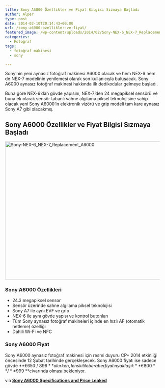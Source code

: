 ```yaml
---
title: Sony A6000 Özellikler ve Fiyat Bilgisi Sızmaya Başladı
author: Alper
type: post
date: 2014-02-10T20:14:43+00:00
url: /sony-a6000-ozellikler-ve-fiyat/
featured_image: /wp-content/uploads/2014/02/Sony-NEX-6_NEX-7_Replacement_A6000-100x100.jpg
categories:
  - Fotoğraf
tags:
  - fotoğraf makinesi
  - sony

---
```

Sony&#8217;nin yeni aynasız fotoğraf makinesi A6000 olacak ve hem NEX-6 hem de NEX-7 modelinin yenilemesi olarak son kullanıcıyla buluşacak. Sony A6000 aynasız fotoğraf makinesi hakkında ilk dedikodular gelmeye başladı.

Buna göre NEX-6&#8217;dan gövde yapısını, NEX-7&#8217;den 24 megapiksel sensörü ve buna ek olarak sensör tabanlı sahne algılama piksel teknolojisine sahip olacak yeni Sony A6000&#8217;in elektronik vizörü ve grip modeli tam kare aynasız Sony A7 gibi olacakmış.

## Sony A6000 Özellikler ve Fiyat Bilgisi Sızmaya Başladı

<img class="alignnone  wp-image-15597" alt="Sony-NEX-6_NEX-7_Replacement_A6000" src="https://www.murekkep.org/wp-content/uploads/2014/02/Sony-NEX-6_NEX-7_Replacement_A6000.jpg" width="600" height="450" srcset="https://www.murekkep.org/wp-content/uploads/2014/02/Sony-NEX-6_NEX-7_Replacement_A6000.jpg 950w, https://www.murekkep.org/wp-content/uploads/2014/02/Sony-NEX-6_NEX-7_Replacement_A6000-400x300.jpg 400w, https://www.murekkep.org/wp-content/uploads/2014/02/Sony-NEX-6_NEX-7_Replacement_A6000-50x37.jpg 50w, https://www.murekkep.org/wp-content/uploads/2014/02/Sony-NEX-6_NEX-7_Replacement_A6000-125x93.jpg 125w, https://www.murekkep.org/wp-content/uploads/2014/02/Sony-NEX-6_NEX-7_Replacement_A6000-266x200.jpg 266w" sizes="(max-width: 600px) 100vw, 600px" /> 

### Sony A6000 Özellikleri

  * 24.3 megapiksel sensor
  * Sensör üzerinde sahne algılama piksel teknolojisi
  * Sony A7 ile aynı EVF ve grip
  * NEX-6 ile aynı gövde yapısı ve kontrol butonları
  * Tüm Sony aynasız fotoğraf makineleri içinde en hızlı AF (otomatik netleme) özelliği
  * Dahili Wi-Fi ve NFC

### Sony A6000 Fiyat

Sony A6000 aynasız fotoğraf makinesi için resmi duyuru CP+ 2014 etkinliği öncesinde 12 Şubat tarihinde gerçekleşecek. Sony A6000 fiyatı ise sadece gövde **€650 / $899** olurken,  lens kit ile beraber fiyatın yaklaşık **€800** / **$999 **civarında olması bekleniyor.

via **<a title="Sony A6000 Specifications and Price Leaked" href="https://www.dailycameranews.com/2014/02/sony-a6000-specifications-price/" rel="external dofollow">Sony A6000 Specifications and Price Leaked</a>**